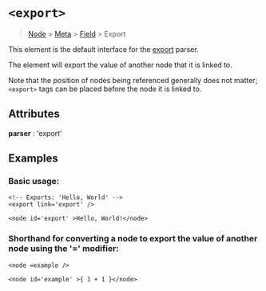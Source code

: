 # `<export>`

> [Node](./node.md) > [Meta](./meta.md) > [Field](./field.md) > Export

This element is the default interface for the [export](../parsers/export.md) parser.

The element will export the value of another node that it is linked to.

Note that the position of nodes being referenced generally does not matter; `<export>` tags can be placed before the node it is linked to.

## Attributes

**parser** : 'export'

## Examples

### Basic usage:

```
<!-- Exports: 'Hello, World' -->
<export link='export' />

<node id='export' >Hello, World!</node>
```

### Shorthand for converting a node to export the value of another node using the '=' modifier:

```
<node =example />

<node id='example' >{ 1 + 1 }</node>
```